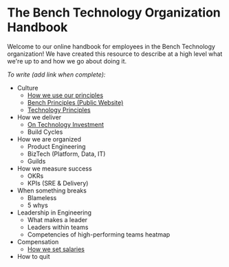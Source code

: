 # The Bench Technology Organization Handbook

Welcome to our online handbook for employees in the Bench Technology organization! We have created this resource to describe at a high level what we're up to and how we go about doing it.

_To write (add link when complete):_

- Culture
  - [How we use our principles](how-we-use-our-principles.md)
  - [Bench Principles (Public Website)](https://bench.co/go/culture)
  - [Technology Principles](technology-principles.md)
- How we deliver
  - [On Technology Investment](on-technology-investment.md)
  - Build Cycles
- How we are organized
  - Product Engineering
  - BizTech (Platform, Data, IT)
  - Guilds
- How we measure success
  - OKRs
  - KPIs (SRE & Delivery)
- When something breaks
  - Blameless
  - 5 whys
- Leadership in Engineering
  - What makes a leader
  - Leaders within teams
  - Competencies of high-performing teams heatmap
- Compensation
  - [How we set salaries](how-we-set-salaries.md)
- How to quit

